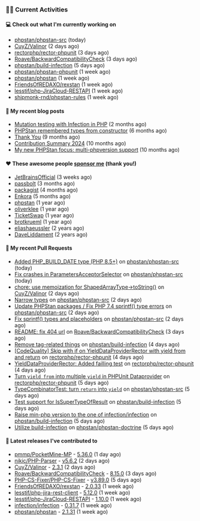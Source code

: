 ### 👨‍💻 Current Activities


#### 💻 Check out what I'm currently working on

- [phpstan/phpstan-src](https://github.com/phpstan/phpstan-src) (today)
- [CuyZ/Valinor](https://github.com/CuyZ/Valinor) (2 days ago)
- [rectorphp/rector-phpunit](https://github.com/rectorphp/rector-phpunit) (3 days ago)
- [Roave/BackwardCompatibilityCheck](https://github.com/Roave/BackwardCompatibilityCheck) (3 days ago)
- [phpstan/build-infection](https://github.com/phpstan/build-infection) (5 days ago)
- [phpstan/phpstan-phpunit](https://github.com/phpstan/phpstan-phpunit) (1 week ago)
- [phpstan/phpstan](https://github.com/phpstan/phpstan) (1 week ago)
- [FriendsOfREDAXO/rexstan](https://github.com/FriendsOfREDAXO/rexstan) (1 week ago)
- [lesstif/php-JiraCloud-RESTAPI](https://github.com/lesstif/php-JiraCloud-RESTAPI) (1 week ago)
- [shipmonk-rnd/phpstan-rules](https://github.com/shipmonk-rnd/phpstan-rules) (1 week ago)


#### 📜 My recent blog posts

- [Mutation testing with Infection in PHP](https://staabm.github.io/2025/08/01/infection-php-mutation-testing.html) (2 months ago)
- [PHPStan remembered types from constructor](https://staabm.github.io/2025/04/15/phpstan-remember-constructor-types.html) (6 months ago)
- [Thank You](https://staabm.github.io/2025/01/24/thank-you.html) (9 months ago)
- [Contribution Summary 2024](https://staabm.github.io/2024/12/11/contribution-summary-2024.html) (10 months ago)
- [My new PHPStan focus: multi-phpversion support](https://staabm.github.io/2024/11/28/phpstan-php-version-in-scope.html) (10 months ago)


#### ❤️ These awesome people [sponsor me](https://github.com/sponsors/staabm) (thank you!)

- [JetBrainsOfficial](https://github.com/JetBrainsOfficial) (3 weeks ago)
- [passbolt](https://github.com/passbolt) (3 months ago)
- [packagist](https://github.com/packagist) (4 months ago)
- [Enkora](https://github.com/Enkora) (5 months ago)
- [phpstan](https://github.com/phpstan) (1 year ago)
- [oliverklee](https://github.com/oliverklee) (1 year ago)
- [TicketSwap](https://github.com/TicketSwap) (1 year ago)
- [brotkrueml](https://github.com/brotkrueml) (1 year ago)
- [eliashaeussler](https://github.com/eliashaeussler) (2 years ago)
- [DaveLiddament](https://github.com/DaveLiddament) (2 years ago)


#### 🔨 My recent Pull Requests

- [Added PHP_BUILD_DATE type (PHP 8.5&#43;)](https://github.com/phpstan/phpstan-src/pull/4468) on [phpstan/phpstan-src](https://github.com/phpstan/phpstan-src) (today)
- [Fix crashes in ParametersAcceptorSelector](https://github.com/phpstan/phpstan-src/pull/4467) on [phpstan/phpstan-src](https://github.com/phpstan/phpstan-src) (today)
- [chore: use memoization for ShapedArrayType-&gt;toString()](https://github.com/CuyZ/Valinor/pull/740) on [CuyZ/Valinor](https://github.com/CuyZ/Valinor) (2 days ago)
- [Narrow types](https://github.com/phpstan/phpstan-src/pull/4465) on [phpstan/phpstan-src](https://github.com/phpstan/phpstan-src) (2 days ago)
- [Update PHPStan packages / Fix PHP 7.4 sprintf() type errors](https://github.com/phpstan/phpstan-src/pull/4464) on [phpstan/phpstan-src](https://github.com/phpstan/phpstan-src) (2 days ago)
- [Fix sprintf() types and placeholders](https://github.com/phpstan/phpstan-src/pull/4463) on [phpstan/phpstan-src](https://github.com/phpstan/phpstan-src) (2 days ago)
- [README: fix 404 url](https://github.com/Roave/BackwardCompatibilityCheck/pull/939) on [Roave/BackwardCompatibilityCheck](https://github.com/Roave/BackwardCompatibilityCheck) (3 days ago)
- [Remove tag-related things](https://github.com/phpstan/build-infection/pull/8) on [phpstan/build-infection](https://github.com/phpstan/build-infection) (4 days ago)
- [[CodeQuality] Skip with if on YieldDataProviderRector with yield from and return](https://github.com/rectorphp/rector-phpunit/pull/557) on [rectorphp/rector-phpunit](https://github.com/rectorphp/rector-phpunit) (4 days ago)
- [YieldDataProviderRector: Added failling test](https://github.com/rectorphp/rector-phpunit/pull/555) on [rectorphp/rector-phpunit](https://github.com/rectorphp/rector-phpunit) (4 days ago)
- [Turn `yield from` into multiple `yield` in PHPUnit Dataprovider](https://github.com/rectorphp/rector-phpunit/pull/554) on [rectorphp/rector-phpunit](https://github.com/rectorphp/rector-phpunit) (5 days ago)
- [TypeCombinatorTest: turn `return` into `yield`](https://github.com/phpstan/phpstan-src/pull/4451) on [phpstan/phpstan-src](https://github.com/phpstan/phpstan-src) (5 days ago)
- [Test support for IsSuperTypeOfResult](https://github.com/phpstan/build-infection/pull/4) on [phpstan/build-infection](https://github.com/phpstan/build-infection) (5 days ago)
- [Raise min-php version to the one of infection/infection](https://github.com/phpstan/build-infection/pull/3) on [phpstan/build-infection](https://github.com/phpstan/build-infection) (5 days ago)
- [Utilize build-infection](https://github.com/phpstan/phpstan-doctrine/pull/699) on [phpstan/phpstan-doctrine](https://github.com/phpstan/phpstan-doctrine) (5 days ago)


#### 🔭 Latest releases I've contributed to

- [pmmp/PocketMine-MP](https://github.com/pmmp/PocketMine-MP) - [5.36.0](https://github.com/pmmp/PocketMine-MP/releases/tag/5.36.0) (1 day ago)
- [nikic/PHP-Parser](https://github.com/nikic/PHP-Parser) - [v5.6.2](https://github.com/nikic/PHP-Parser/releases/tag/v5.6.2) (2 days ago)
- [CuyZ/Valinor](https://github.com/CuyZ/Valinor) - [2.3.1](https://github.com/CuyZ/Valinor/releases/tag/2.3.1) (2 days ago)
- [Roave/BackwardCompatibilityCheck](https://github.com/Roave/BackwardCompatibilityCheck) - [8.15.0](https://github.com/Roave/BackwardCompatibilityCheck/releases/tag/8.15.0) (3 days ago)
- [PHP-CS-Fixer/PHP-CS-Fixer](https://github.com/PHP-CS-Fixer/PHP-CS-Fixer) - [v3.89.0](https://github.com/PHP-CS-Fixer/PHP-CS-Fixer/releases/tag/v3.89.0) (5 days ago)
- [FriendsOfREDAXO/rexstan](https://github.com/FriendsOfREDAXO/rexstan) - [2.0.33](https://github.com/FriendsOfREDAXO/rexstan/releases/tag/2.0.33) (1 week ago)
- [lesstif/php-jira-rest-client](https://github.com/lesstif/php-jira-rest-client) - [5.12.0](https://github.com/lesstif/php-jira-rest-client/releases/tag/5.12.0) (1 week ago)
- [lesstif/php-JiraCloud-RESTAPI](https://github.com/lesstif/php-JiraCloud-RESTAPI) - [1.10.0](https://github.com/lesstif/php-JiraCloud-RESTAPI/releases/tag/1.10.0) (1 week ago)
- [infection/infection](https://github.com/infection/infection) - [0.31.7](https://github.com/infection/infection/releases/tag/0.31.7) (1 week ago)
- [phpstan/phpstan](https://github.com/phpstan/phpstan) - [2.1.31](https://github.com/phpstan/phpstan/releases/tag/2.1.31) (1 week ago)
